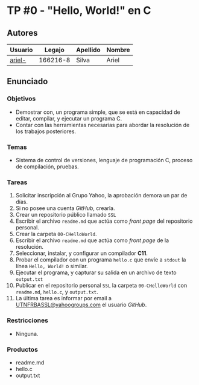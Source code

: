# TP #0 - "Hello, World!" en C

## Autores
Usuario | Legajo | Apellido | Nombre
------- | ------ | -------- | ------
[ariel-](https://github.com/ariel-) | 166216-8 | Silva | Ariel

## Enunciado
### Objetivos
* Demostrar con, un programa simple, que se está en capacidad de editar,
compilar, y ejecutar un programa C.
* Contar con las herramientas necesarias para abordar la resolución de los
trabajos posteriores.

### Temas
* Sistema de control de versiones, lenguaje de programación C, proceso de
compilación, pruebas.

### Tareas
1. Solicitar inscripción al Grupo Yahoo, la aprobación demora un par de días.
2. Si no posee una cuenta _GitHub_, crearla.
3. Crear un repositorio público llamado `SSL`
4. Escribir el archivo `readme.md` que actúa como _front page_ del repositorio personal.
5. Crear la carpeta `00-CHelloWorld`.
6. Escribir el archivo `readme.md` que actúa como _front page_ de la resolución.
7. Seleccionar, instalar, y configurar un compilador **C11**.
8. Probar el compilador con un programa `hello.c` que envíe a `stdout` la línea `Hello, World!` o similar.
9. Ejecutar el programa, y capturar su salida en un archivo de texto `output.txt`
10. Publicar en el repositorio personal `SSL` la carpeta `00-CHelloWorld` con `readme.md`, `hello.c`, y `output.txt`.
11. La última tarea es informar por email a UTNFRBASSL@yahoogroups.com el usuario _GitHub_.

### Restricciones
* Ninguna.

### Productos
* readme.md
* hello.c
* output.txt
